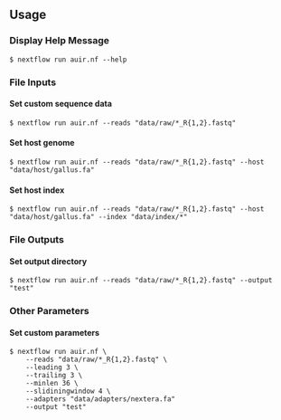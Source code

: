 Usage
-----

### Display Help Message

```
$ nextflow run auir.nf --help
```

### File Inputs

#### Set custom sequence data
```
$ nextflow run auir.nf --reads "data/raw/*_R{1,2}.fastq"
```

#### Set host genome
```
$ nextflow run auir.nf --reads "data/raw/*_R{1,2}.fastq" --host "data/host/gallus.fa"
```

#### Set host index
```
$ nextflow run auir.nf --reads "data/raw/*_R{1,2}.fastq" --host "data/host/gallus.fa" --index "data/index/*"
```

### File Outputs

#### Set output directory
```
$ nextflow run auir.nf --reads "data/raw/*_R{1,2}.fastq" --output "test"
```

### Other Parameters

#### Set custom parameters
```
$ nextflow run auir.nf \
    --reads "data/raw/*_R{1,2}.fastq" \
    --leading 3 \
    --trailing 3 \
    --minlen 36 \
    --slidiningwindow 4 \
    --adapters "data/adapters/nextera.fa"
    --output "test"
```
